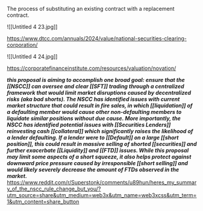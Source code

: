 The process of substituting an existing contract with a replacement contract.

![[Untitled 4 23.jpg]]

https://www.dtcc.com/annuals/2024/value/national-securities-clearing-corporation/

![[Untitled 4 24.jpg]]

https://corporatefinanceinstitute.com/resources/valuation/novation/

_**this proposal is aiming to accomplish one broad goal: ensure that the [[NSCC]] can oversee and clear [[SFT]] trading through a centralized framework that would limit market disruptions caused by decentralized risks (aka bad shorts). The NSCC has identified issues with current market structure that could result in fire sales, in which [[liquidation]] of a defaulting member would cause other non-defaulting members to liquidate similar positions without due cause. More importantly, the NSCC has identified potential issues with [[Securities Lenders]] reinvesting cash [[collateral]] which significantly raises the likelihood of a lender defaulting. If a lender were to [[Default]] on a large [[short position]], this could result in massive selling of shorted [[securities]] and further exacerbate [[Liquidity]] and [[FTD]] issues. While this proposal may limit some aspects of a short squeeze, it also helps protect against downward price pressure caused by irresponsible [[short selling]] and would likely severely decrease the amount of FTDs observed in the market.**_
https://www.reddit.com/r/Superstonk/comments/u89hun/heres_my_summary_of_the_nscc_rule_change_but_you/?utm_source=share&utm_medium=web3x&utm_name=web3xcss&utm_term=1&utm_content=share_button
